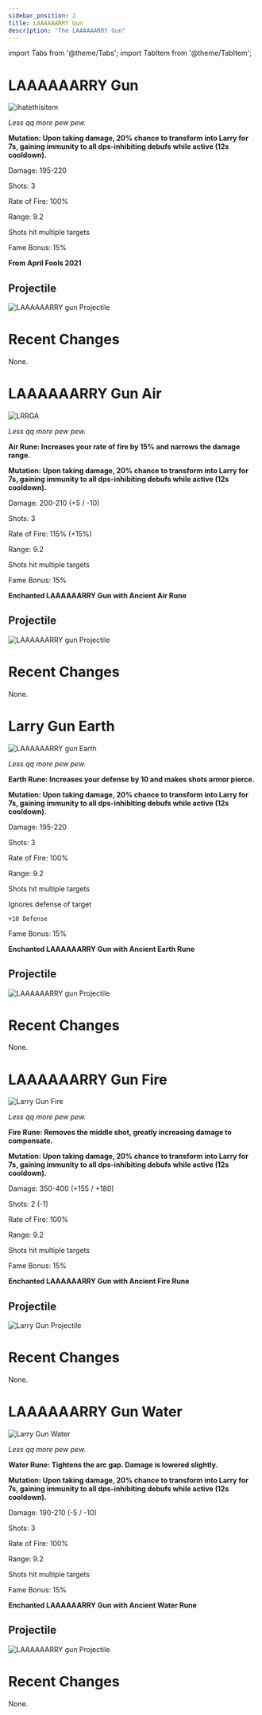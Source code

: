 ```yaml
---
sidebar_position: 2
title: LAAAAAARRY Gun
description: "The LAAAAAARRY Gun"
---
```


import Tabs from '@theme/Tabs';
import TabItem from '@theme/TabItem';

<Tabs>
  <TabItem value="LAAAAAARRY Gun" label="LAAAAAARRY Gun" default>

# LAAAAAARRY Gun

![ihatethisitem](https://vwiki.valorserver.com/api/item/picture/LAAAAAARRY%20gun)  

<i>Less qq more pew pew.</i>  

**Mutation: Upon taking damage, 20% chance to transform into Larry for 7s, gaining immunity to all dps-inhibiting debufs while active (12s cooldown).**

Damage: 195-220 

Shots: 3  

Rate of Fire: 100%  

Range: 9.2  

Shots hit multiple targets  

Fame Bonus: 15%  

**From April Fools 2021**

## Projectile

![LAAAAAARRY gun Projectile](https://cdn.discordapp.com/attachments/1160376179996496013/1187688594740092978/normal_ar_blade.gif?ex=6597cc33&is=65855733&hm=dc0bd45cfdbcb68707f0bcdd390ac07e81b8257bf25854bd682f7d1715f58ec7&)

# Recent Changes
None.

  </TabItem>
  <TabItem value="Air" label="Air">

# LAAAAAARRY Gun Air

![LRRGA](https://vwiki.valorserver.com/api/item/picture/LAAAAAARRY%20gun%20Air)  

<i>Less qq more pew pew.</i>  

**Air Rune: Increases your rate of fire by 15% and narrows the damage range.**

**Mutation: Upon taking damage, 20% chance to transform into Larry for 7s, gaining immunity to all dps-inhibiting debufs while active (12s cooldown).**

Damage: 200-210 (+5 / -10) 

Shots: 3  

Rate of Fire: 115% (+15%)  

Range: 9.2  

Shots hit multiple targets  

Fame Bonus: 15%  

**Enchanted LAAAAAARRY Gun with Ancient Air Rune**

## Projectile

![LAAAAAARRY gun Projectile](https://cdn.discordapp.com/attachments/1160376179996496013/1187688793688522752/normal_ar_blade.gif?ex=6597cc62&is=65855762&hm=ed2771c6c8a2b78a03ad11f2d9da741d6dc7e430424269c38440f7300e6dc661&)

# Recent Changes
None.

  </TabItem>
  <TabItem value="Earth" label="Earth">

# Larry Gun Earth 

![LAAAAAARRY gun Earth](https://vwiki.valorserver.com/api/item/picture/LAAAAAARRY%20gun%20Earth)  

<i>Less qq more pew pew.</i>

**Earth Rune: Increases your defense by 10 and makes shots armor pierce.**

**Mutation: Upon taking damage, 20% chance to transform into Larry for 7s, gaining immunity to all dps-inhibiting debufs while active (12s cooldown).**

Damage: 195-220    

Shots: 3 

Rate of Fire: 100%  

Range: 9.2  

Shots hit multiple targets  

Ignores defense of target

    +10 Defense

Fame Bonus: 15%  

**Enchanted LAAAAAARRY Gun with Ancient Earth Rune**

## Projectile 

![LAAAAAARRY gun Projectile](https://cdn.discordapp.com/attachments/1160376179996496013/1187689163244458035/normal_ar_blade.gif?ex=6597ccba&is=658557ba&hm=abe4c751445a1b97b801b89da4895c296357655e4875f4e82a3c72e866dfd837&)

# Recent Changes
None.

  </TabItem>
  <TabItem value="Fire" label="Fire">

# LAAAAAARRY Gun Fire

![Larry Gun Fire](https://vwiki.valorserver.com/api/item/picture/LAAAAAARRY%20gun%20Fire)  

<i>Less qq more pew pew. </i>  

**Fire Rune: Removes the middle shot, greatly increasing damage to compensate.**

**Mutation: Upon taking damage, 20% chance to transform into Larry for 7s, gaining immunity to all dps-inhibiting debufs while active (12s cooldown).**

Damage: 350-400 (+155 / +180)   

Shots: 2 (-1)   

Rate of Fire: 100%  

Range: 9.2  

Shots hit multiple targets  

Fame Bonus: 15%  

**Enchanted LAAAAAARRY Gun with Ancient Fire Rune**

## Projectile

![Larry Gun Projectile](https://cdn.discordapp.com/attachments/1160376179996496013/1187688994633437245/normal_ar_blade.gif?ex=6597cc92&is=65855792&hm=cc40978bdb0bd6d1e48b46c38a412011eafa47ff8a4d4fb6442f2edf1978b801&)

# Recent Changes
None.

  </TabItem>
  <TabItem value="Water" label="Water">

# LAAAAAARRY Gun Water

![Larry Gun Water](https://vwiki.valorserver.com/api/item/picture/LAAAAAARRY%20gun%20Water)  

<i>Less qq more pew pew.</i>  

**Water Rune: Tightens the arc gap. Damage is lowered slightly.**

**Mutation: Upon taking damage, 20% chance to transform into Larry for 7s, gaining immunity to all dps-inhibiting debufs while active (12s cooldown).**

Damage: 190-210 (-5 / -10)  

Shots: 3  

Rate of Fire: 100%  

Range: 9.2

Shots hit multiple targets  

Fame Bonus: 15%  

**Enchanted LAAAAAARRY Gun with Ancient Water Rune**

## Projectile

![LAAAAAARRY gun Projectile](https://cdn.discordapp.com/attachments/1160376179996496013/1187689525313536080/normal_ar_blade.gif?ex=6597cd11&is=65855811&hm=609de9575bcb50b1b2e32ea95778349ce067bb7d0d5d1a273d92d26d351d5b37&)

# Recent Changes
None.

  </TabItem>
</Tabs>
